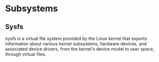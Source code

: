 Subsystems
==

## Sysfs

sysfs is a virtual file system provided by the Linux kernel that exports information about various kernel subsystems, hardware devices, and associated device drivers, from the kernel's device model to user space, through virtual files.